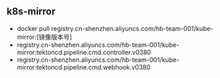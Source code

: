 
## k8s-mirror



- docker pull registry.cn-shenzhen.aliyuncs.com/hb-team-001/kube-mirror:[镜像版本号]
- registry.cn-shenzhen.aliyuncs.com/hb-team-001/kube-mirror:tektoncd.pipeline.cmd.controller.v0380
- registry.cn-shenzhen.aliyuncs.com/hb-team-001/kube-mirror:tektoncd.pipeline.cmd.webhook.v0380

